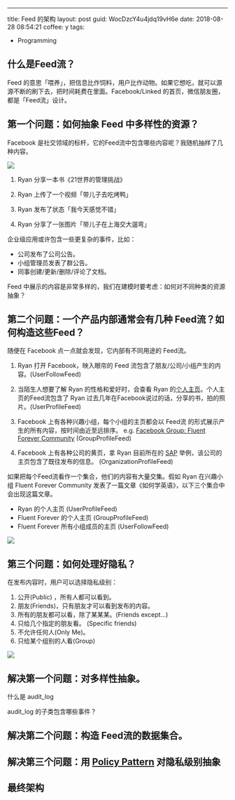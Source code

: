 ---
title: Feed 的架构
layout: post
guid: WocDzcY4u4jdq19vH6e
date: 2018-08-28 08:54:21
coffee: y
tags:
  - Programming

## 什么是Feed流？

Feed 的意思「喂养」，把信息比作饲料，用户比作动物。如果它想吃，就可以源源不断的刷下去，把时间耗费在里面。Facebook/Linked 的首页，微信朋友圈，都是「Feed流」设计。

## 第一个问题：如何抽象 Feed 中多样性的资源？

Facebook 是社交领域的标杆，它的Feed流中包含哪些内容呢？我随机抽样了几种内容。

![](/media/files/2018/2018-08-28-demo.jpg)

1. Ryan 分享一本书《21世界的管理挑战》

2. Ryan 上传了一个视频「带儿子去吃烤鸭」

3. Ryan 发布了状态「我今天感觉不错」

4. Ryan 分享了一张图片「带儿子在上海交大遛弯」

企业级应用或许包含一些更复杂的事件，比如：

- 公司发布了公司公告。
- 小组管理员发表了群公告。
- 同事创建/更新/删除/评论了文档。

Feed 中展示的内容是非常多样的，我们在建模时要考虑：如何对不同种类的资源抽象？

## 第二个问题：一个产品内部通常会有几种 Feed流？如何构造这些Feed？

随便在 Facebook 点一点就会发现，它内部有不同用途的 Feed流。

1. Ryan 打开 Facebook，映入眼帘的 Feed 流包含了朋友/公司/小组产生的内容。(UserFollowFeed)

2. 当陌生人想要了解 Ryan 的性格和爱好时，会查看 Ryan 的[个人主页](https://www.facebook.com/xiaoronglv)。个人主页的Feed流包含了 Ryan 过去几年在Facebook说过的话，分享的书，拍的照片。(UserProfileFeed)

3. Facebook 上有各种兴趣小组，每个小组的主页都会以 Feed流 的形式展示产生的所有内容，按时间由近至远排序。 e.g. [Facebook Group: Fluent Forever Community](https://www.facebook.com/groups/fluentforever/) (GroupProfileFeed)

4. Facebook 上有各种公司的黄页，拿 Ryan 目前所在的 [SAP](https://www.facebook.com/SAP/) 举例，该公司的主页包含了既往发布的信息。 (OrganizationProfileFeed)


如果把每个Feed流看作一个集合，他们的内容有大量交集。假如 Ryan 在兴趣小组 Fluent Forever Community 发表了一篇文章《如何学英语》，以下三个集合中会出现这篇文章。

- Ryan 的个人主页 (UserProfileFeed)
- Fluent Forever 的个人主页 (GroupProfileFeed)
- Fluent Forever 所有小组成员的主页 (UserFollowFeed)

![](/media/files/2018/2018-08-28-set.png)

## 第三个问题：如何处理好隐私？

在发布内容时，用户可以选择隐私级别：

1. 公开(Public) ，所有人都可以看到。
2. 朋友(Friends)，只有朋友才可以看到发布的内容。
3. 所有的朋友都可以看，除了某某某。(Friends except...)
4. 只给几个指定的朋友看。 (Specific friends)
5. 不允许任何人(Only Me)。
6. 只给某个组别的人看(Group)

![](/media/files/2018/2018-08-28_11-54-23-privacy.jpg)

## 解决第一个问题：对多样性抽象。

什么是 audit_log

audit_log 的子类包含哪些事件？


## 解决第二个问题：构造 Feed流的数据集合。



## 解决第三个问题：用 [Policy Pattern](https://en.wikipedia.org/wiki/Strategy_pattern) 对隐私级别抽象


## 最终架构









